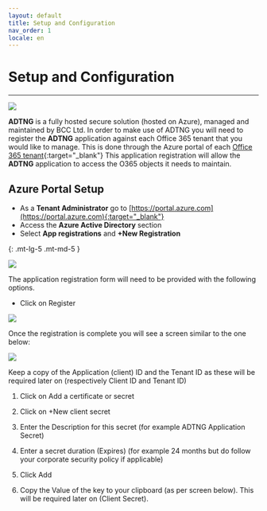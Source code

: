 ```yaml
---
layout: default
title: Setup and Configuration 
nav_order: 1
locale: en
---
```


# [](#header-1)Setup and Configuration

* * *

![](../../../assets/images/header-banner.jpg)

**ADTNG** is a fully hosted secure solution (hosted on Azure), managed and maintained by BCC Ltd.
In order to make use of ADTNG you will need to register the **ADTNG** application against each Office 365 tenant that you would like to manage. This is done through the Azure portal of each [Office 365 tenant](https://portal.azure.com){:target="_blank"}
This application registration will allow the **ADTNG** application to access the O365 objects it needs to maintain.

## [](#header-2)Azure Portal Setup

*	As a **Tenant Administrator** go to [https://portal.azure.com](https://portal.azure.com){:target="_blank"}
*	Access the **Azure Active Directory** section
*	Select **App registrations** and **+New Registration**

{: .mt-lg-5 .mt-md-5 }

![](../../../assets/images/azure-app-reg-1.png)


The application registration form will need to be provided with the following options.

* Click on Register

![](../../../assets/images/azure-app-reg-2.png)

Once the registration is complete you will see a screen similar to the one below:

![](../../../assets/images/azure-app-reg-3.png)

Keep a copy of the Application (client) ID and the Tenant ID as these will be required later on (respectively Client ID and Tenant ID)



1. Click on Add a certificate or secret

2. Click on +New client secret

3. Enter the Description for this secret (for example ADTNG Application Secret)

4. Enter a secret duration (Expires) (for example 24 months but do follow your corporate security policy if applicable)

5. Click Add

6. Copy the Value of the key to your clipboard (as per screen below). This will be required later on (Client Secret).
